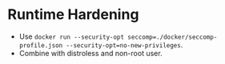 # Runtime Hardening

- Use `docker run --security-opt seccomp=./docker/seccomp-profile.json --security-opt=no-new-privileges`.
- Combine with distroless and non-root user.
